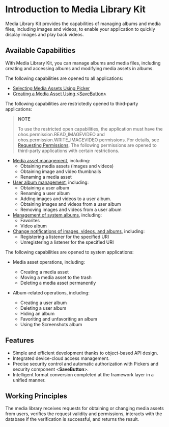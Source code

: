 # Introduction to Media Library Kit

Media Library Kit provides the capabilities of managing albums and media files, including images and videos, to enable your application to quickly display images and play back videos.

## Available Capabilities

With Media Library Kit, you can manage albums and media files, including creating and accessing albums and modifying media assets in albums.

The following capabilities are opened to all applications:

- [Selecting Media Assets Using Picker](photoAccessHelper-photoviewpicker.md)
- [Creating a Media Asset Using \<SaveButton>](photoAccessHelper-savebutton.md)

The following capabilities are restrictedly opened to third-party applications:

> **NOTE**
>
> To use the restricted open capabilities, the application must have the ohos.permission.READ_IMAGEVIDEO and ohos.permission.WRITE_IMAGEVIDEO permissions. For details, see [Requesting Permissions](photoAccessHelper-preparation.md#requesting-permissions). <!--RP1-->The following permissions are opened to third-party applications with certain restrictions.<!--RP1End-->

- [Media asset management](photoAccessHelper-resource-guidelines.md), including:
  - Obtaining media assets (images and videos)
  - Obtaining image and video thumbnails
  - Renaming a media asset
- [User album management](photoAccessHelper-userAlbum-guidelines.md), including:
  - Obtaining a user album
  - Renaming a user album
  - Adding images and videos to a user album.
  - Obtaining images and videos from a user album
  - Removing images and videos from a user album
- [Management of system albums](photoAccessHelper-systemAlbum-guidelines.md), including:
  - Favorites
  - Video album
- [Change notifications of images, videos, and albums](photoAccessHelper-notify-guidelines.md), including:
  - Registering a listener for the specified URI
  - Unregistering a listener for the specified URI

<!--Del-->
The following capabilities are opened to system applications:

- Media asset operations, including:
  - Creating a media asset
  - Moving a media asset to the trash
  - Deleting a media asset permanently

- Album-related operations, including:
  - Creating a user album
  - Deleting a user album
  - Hiding an album
  - Favoriting and unfavoriting an album
  - Using the Screenshots album
<!--DelEnd-->

## Features

- Simple and efficient development thanks to object-based API design.
- Integrated device-cloud access management.
- Precise security control and automatic authorization with Pickers and security component \<**SaveButton**>.
- Intelligent format conversion completed at the framework layer in a unified manner.

## Working Principles

The media library receives requests for obtaining or changing media assets from users, verifies the request validity and permissions, interacts with the database if the verification is successful, and returns the result.
